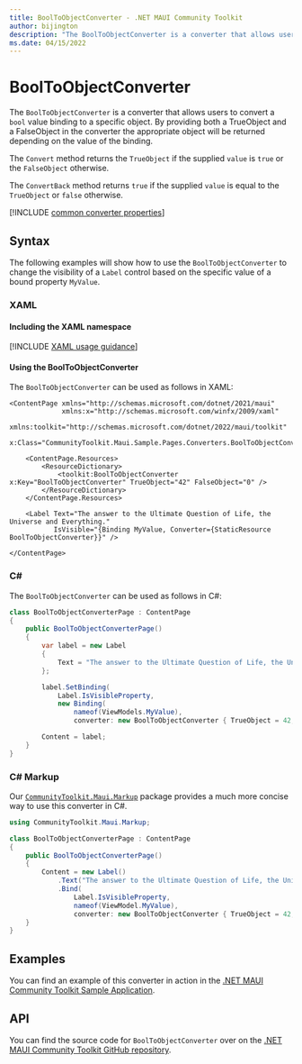 ```yaml
---
title: BoolToObjectConverter - .NET MAUI Community Toolkit
author: bijington
description: "The BoolToObjectConverter is a converter that allows users to convert a bool value binding to a specific object."
ms.date: 04/15/2022
---
```


# BoolToObjectConverter

The `BoolToObjectConverter` is a converter that allows users to convert a `bool` value binding to a specific object. By providing both a TrueObject and a FalseObject in the converter the appropriate object will be returned depending on the value of the binding.

The `Convert` method returns the `TrueObject` if the supplied `value` is `true` or the `FalseObject` otherwise.

The `ConvertBack` method returns `true` if the supplied `value` is equal to the `TrueObject` or `false` otherwise.

[!INCLUDE [common converter properties](../includes/communitytoolkit-converter.md)]

## Syntax

The following examples will show how to use the `BoolToObjectConverter` to change the visibility of a `Label` control based on the specific value of a bound property `MyValue`.

### XAML

#### Including the XAML namespace

[!INCLUDE [XAML usage guidance](../includes/xaml-usage.md)]

#### Using the BoolToObjectConverter

The `BoolToObjectConverter` can be used as follows in XAML:

```xaml
<ContentPage xmlns="http://schemas.microsoft.com/dotnet/2021/maui"
             xmlns:x="http://schemas.microsoft.com/winfx/2009/xaml"
             xmlns:toolkit="http://schemas.microsoft.com/dotnet/2022/maui/toolkit"
             x:Class="CommunityToolkit.Maui.Sample.Pages.Converters.BoolToObjectConverterPage">

    <ContentPage.Resources>
        <ResourceDictionary>
            <toolkit:BoolToObjectConverter x:Key="BoolToObjectConverter" TrueObject="42" FalseObject="0" />
        </ResourceDictionary>
    </ContentPage.Resources>

    <Label Text="The answer to the Ultimate Question of Life, the Universe and Everything."
           IsVisible="{Binding MyValue, Converter={StaticResource BoolToObjectConverter}}" />

</ContentPage>
```

### C#

The `BoolToObjectConverter` can be used as follows in C#:

```csharp
class BoolToObjectConverterPage : ContentPage
{
    public BoolToObjectConverterPage()
    {
        var label = new Label
        {
            Text = "The answer to the Ultimate Question of Life, the Universe and Everything."
        };

		label.SetBinding(
			Label.IsVisibleProperty,
			new Binding(
				nameof(ViewModels.MyValue),
				converter: new BoolToObjectConverter { TrueObject = 42, FalseObject = 0 }));

		Content = label;
    }
}
```

### C# Markup

Our [`CommunityToolkit.Maui.Markup`](../markup/markup.md) package provides a much more concise way to use this converter in C#.

```csharp
using CommunityToolkit.Maui.Markup;

class BoolToObjectConverterPage : ContentPage
{
    public BoolToObjectConverterPage()
    {
        Content = new Label()
            .Text("The answer to the Ultimate Question of Life, the Universe and Everything.")
            .Bind(
                Label.IsVisibleProperty,
                nameof(ViewModel.MyValue),
                converter: new BoolToObjectConverter { TrueObject = 42, FalseObject = 0 });
    }
}
```

## Examples

You can find an example of this converter in action in the [.NET MAUI Community Toolkit Sample Application](https://github.com/CommunityToolkit/Maui/blob/main/samples/CommunityToolkit.Maui.Sample/Pages/Converters/BoolToObjectConverterPage.xaml).

## API

You can find the source code for `BoolToObjectConverter` over on the [.NET MAUI Community Toolkit GitHub repository](https://github.com/CommunityToolkit/Maui/blob/main/src/CommunityToolkit.Maui/Converters/BoolToObjectConverter.shared.cs).
